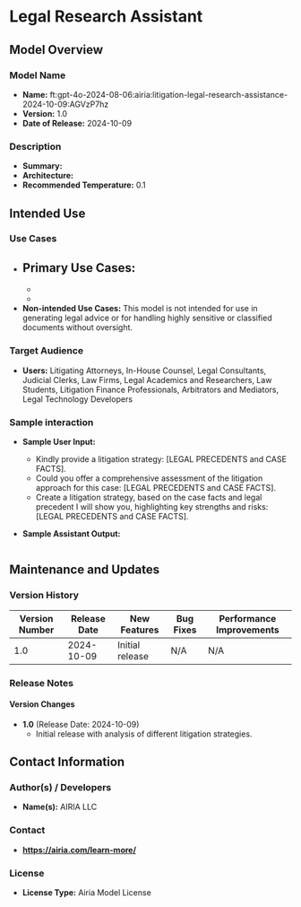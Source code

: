 # Legal Research Assistant

## Model Overview

### Model Name
- **Name:** ft:gpt-4o-2024-08-06:airia:litigation-legal-research-assistance-2024-10-09:AGVzP7hz
- **Version:** 1.0
- **Date of Release:** 2024-10-09

### Description
- **Summary:** 
- **Architecture:** 
- **Recommended Temperature:** 0.1

## Intended Use

### Use Cases
- **Primary Use Cases:**
  - 
  - 
  - 
- **Non-intended Use Cases:** This model is not intended for use in generating legal advice or for handling highly sensitive or classified documents without oversight.

### Target Audience
- **Users:** Litigating Attorneys, In-House Counsel, Legal Consultants, Judicial Clerks, Law Firms, Legal Academics and Researchers, Law Students, Litigation Finance Professionals, Arbitrators and Mediators, Legal Technology Developers

### Sample interaction
- **Sample User Input:**
  - Kindly provide a litigation strategy: [LEGAL PRECEDENTS and CASE FACTS].
  - Could you offer a comprehensive assessment of the litigation approach for this case: [LEGAL PRECEDENTS and CASE FACTS].
  - Create a litigation strategy, based on the case facts and legal precedent I will show you, highlighting key strengths and risks: [LEGAL PRECEDENTS and CASE FACTS].

- **Sample Assistant Output:**

```

```

## Maintenance and Updates

### Version History
| Version Number | Release Date | New Features                  | Bug Fixes                   | Performance Improvements     |
|----------------|--------------|-------------------------------|-----------------------------|------------------------------|
| 1.0            | 2024-10-09   | Initial release               | N/A   | N/A |


### Release Notes
#### Version Changes
- **1.0** (Release Date: 2024-10-09)
  - Initial release with analysis of different litigation strategies.


## Contact Information

### Author(s) / Developers
- **Name(s):** AIRIA LLC

### Contact
- **https://airia.com/learn-more/** 

### License
- **License Type:** Airia Model License
